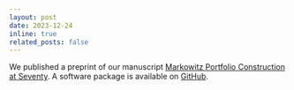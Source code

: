 ```yaml
---
layout: post
date: 2023-12-24 
inline: true
related_posts: false
---
```

We published a preprint of our manuscript [Markowitz Portfolio Construction at
Seventy](https://web.stanford.edu/~boyd/papers/markowitz.html). A software
package is available on [GitHub](https://github.com/cvxgrp/cvxmarkowitz).

